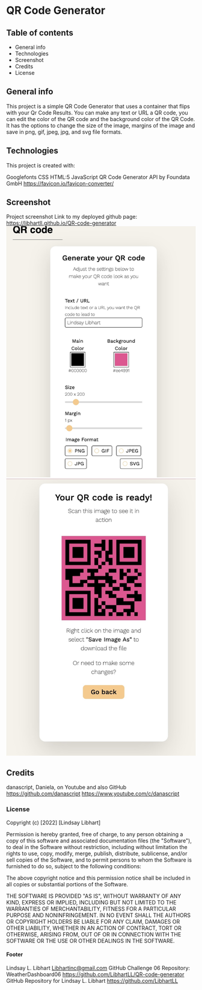 # QR Code Generator

## Table of contents
* General info
* Technologies
* Screenshot
* Credits
* License

## General info
This project is a simple QR Code Generator that uses a container that flips with your Qr Code Results.  You can make any text or URL a QR code, you can edit the color of the QR code and the background color of the QR Code.  It has the options to change the size of the image, margins of the image and save in png, gif, jpeg, jpg, and svg file formats. 


## Technologies
This project is created with:

Googlefonts
CSS
HTML:5
JavaScript
QR Code Generator API by Foundata GmbH
https://favicon.io/favicon-converter/

## Screenshot
Project screenshot Link to my deployed github page: https://libhartll.github.io/QR-code-generator
![This is an image](./assets/images/Image%207-21-22%20at%203.28%20PM.jpg)
![This is an image](./assets/images/Image%207-21-22%20at%203.29%20PM.jpg)

## Credits
danascript, Daniela, on Youtube and also GitHub
https://github.com/danascript
https://www.youtube.com/c/danascript

### License

Copyright (c) [2022] [Lindsay Libhart]

Permission is hereby granted, free of charge, to any person obtaining a copy of this software and associated documentation files (the "Software"), to deal in the Software without restriction, including without limitation the rights to use, copy, modify, merge, publish, distribute, sublicense, and/or sell copies of the Software, and to permit persons to whom the Software is furnished to do so, subject to the following conditions:

The above copyright notice and this permission notice shall be included in all copies or substantial portions of the Software.

THE SOFTWARE IS PROVIDED "AS IS", WITHOUT WARRANTY OF ANY KIND, EXPRESS OR IMPLIED, INCLUDING BUT NOT LIMITED TO THE WARRANTIES OF MERCHANTABILITY, FITNESS FOR A PARTICULAR PURPOSE AND NONINFRINGEMENT. IN NO EVENT SHALL THE AUTHORS OR COPYRIGHT HOLDERS BE LIABLE FOR ANY CLAIM, DAMAGES OR OTHER LIABILITY, WHETHER IN AN ACTION OF CONTRACT, TORT OR OTHERWISE, ARISING FROM, OUT OF OR IN CONNECTION WITH THE SOFTWARE OR THE USE OR OTHER DEALINGS IN THE SOFTWARE.

#### Footer
Lindsay L. Libhart
Libhartinc@gmail.com
GitHub Challenge 06 Repository: WeatherDashboard06
https://github.com/LibhartLL/QR-code-generator
GitHub Repository for Lindsay L. Libhart
https://github.com/LibhartLL
